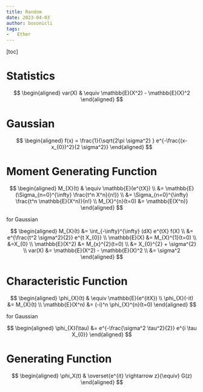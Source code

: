 ```yaml
---
title: Random
date: 2023-04-03
author: bosonicli
tags:
-   Ether
---
```


[toc]

# Statistics

$$
\begin{aligned}
    var(X) & \equiv \mathbb{E}(X^2) - \mathbb{E}(X)^2
\end{aligned}
$$

# Gaussian

$$
\begin{aligned}
    f(x) = \frac{1}{\sqrt{2\pi \sigma^2} } e^{-\frac{(x-x_{0})^2}{2 \sigma^2}}
\end{aligned}
$$

# Moment Generating Function

$$
\begin{aligned}
    M_{X}(t) & \equiv \mathbb{E}(e^{tX})  \\
    &= \mathbb{E}(\Sigma_{n=0}^{\infty} \frac{t^n X^n}{n!})    \\
    &= \Sigma_{n=0}^{\infty} \frac{t^n \mathbb{E}(X^n)}{n!}    \\
    M_{X}^{n}(t=0) &= \mathbb{E(X^n)}
\end{aligned}
$$

for Gaussian

$$
\begin{aligned}
    M_{X}(t) &= \int_{-\infty}^{\infty} (dX) e^{tX} f(X)   \\
    &= e^{\frac{t^2 \sigma^2}{2}} e^{t X_{0}}   \\
    \mathbb{E}(X) &= M_{X}^{1}(t=0) \\
    &=X_{0} \\
    \mathbb{E}(X^2) &= M_{x}^{2}(t=0)   \\
    &= X_{0}^{2} + \sigma^{2}   \\
    var(X) &= \mathbb{E}(X^2) - \mathbb{E}(X)^2   \\
    &= \sigma^2
\end{aligned}
$$

# Characteristic Function

$$
\begin{aligned}
    \phi_{X}(t) & \equiv \mathbb{E}(e^{itX})    \\
    \phi_{X}(-it) &= M_{X}(t)   \\
    \mathbb{E}(X^n) &= (-i)^n \phi_{X}^{n}(t=0)
\end{aligned}
$$

for Gaussian

$$
\begin{aligned}
    \phi_{X}(\tau) &= e^{-\frac{\sigma^2 \tau^2}{2}} e^{i \tau X_{0}}
\end{aligned}
$$

# Generating Function

$$
\begin{aligned}
    \phi_X(t) & \overset{e^{it} \rightarrow z}{\equiv} G(z)
\end{aligned}
$$
